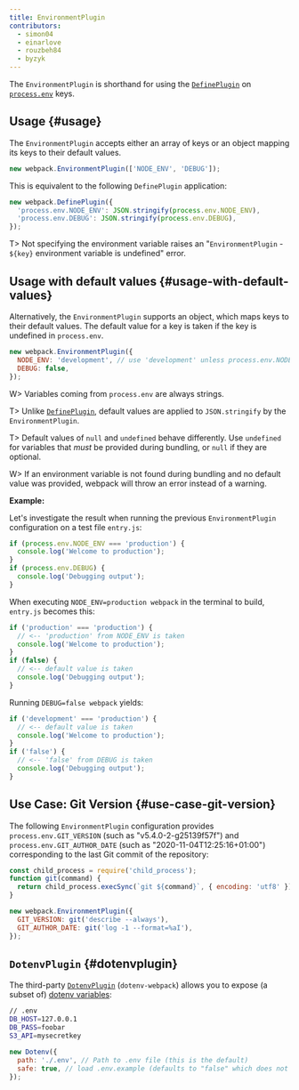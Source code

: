```yaml
---
title: EnvironmentPlugin
contributors:
  - simon04
  - einarlove
  - rouzbeh84
  - byzyk
---
```


The `EnvironmentPlugin` is shorthand for using the [`DefinePlugin`](/plugins/define-plugin) on [`process.env`](https://nodejs.org/api/process.html#process_process_env) keys.

## Usage {#usage}

The `EnvironmentPlugin` accepts either an array of keys or an object mapping its keys to their default values.

```javascript
new webpack.EnvironmentPlugin(['NODE_ENV', 'DEBUG']);
```

This is equivalent to the following `DefinePlugin` application:

```javascript
new webpack.DefinePlugin({
  'process.env.NODE_ENV': JSON.stringify(process.env.NODE_ENV),
  'process.env.DEBUG': JSON.stringify(process.env.DEBUG),
});
```

T> Not specifying the environment variable raises an "`EnvironmentPlugin` - `${key}` environment variable is undefined" error.

## Usage with default values {#usage-with-default-values}

Alternatively, the `EnvironmentPlugin` supports an object, which maps keys to their default values. The default value for a key is taken if the key is undefined in `process.env`.

```javascript
new webpack.EnvironmentPlugin({
  NODE_ENV: 'development', // use 'development' unless process.env.NODE_ENV is defined
  DEBUG: false,
});
```

W> Variables coming from `process.env` are always strings.

T> Unlike [`DefinePlugin`](/plugins/define-plugin), default values are applied to `JSON.stringify` by the `EnvironmentPlugin`.

T> Default values of `null` and `undefined` behave differently. Use `undefined` for variables that _must_ be provided during bundling, or `null` if they are optional.

W> If an environment variable is not found during bundling and no default value was provided, webpack will throw an error instead of a warning.

**Example:**

Let's investigate the result when running the previous `EnvironmentPlugin` configuration on a test file `entry.js`:

```javascript
if (process.env.NODE_ENV === 'production') {
  console.log('Welcome to production');
}
if (process.env.DEBUG) {
  console.log('Debugging output');
}
```

When executing `NODE_ENV=production webpack` in the terminal to build, `entry.js` becomes this:

```javascript
if ('production' === 'production') {
  // <-- 'production' from NODE_ENV is taken
  console.log('Welcome to production');
}
if (false) {
  // <-- default value is taken
  console.log('Debugging output');
}
```

Running `DEBUG=false webpack` yields:

```javascript
if ('development' === 'production') {
  // <-- default value is taken
  console.log('Welcome to production');
}
if ('false') {
  // <-- 'false' from DEBUG is taken
  console.log('Debugging output');
}
```

## Use Case: Git Version {#use-case-git-version}

The following `EnvironmentPlugin` configuration provides `process.env.GIT_VERSION` (such as "v5.4.0-2-g25139f57f") and `process.env.GIT_AUTHOR_DATE` (such as "2020-11-04T12:25:16+01:00") corresponding to the last Git commit of the repository:

```javascript
const child_process = require('child_process');
function git(command) {
  return child_process.execSync(`git ${command}`, { encoding: 'utf8' }).trim();
}

new webpack.EnvironmentPlugin({
  GIT_VERSION: git('describe --always'),
  GIT_AUTHOR_DATE: git('log -1 --format=%aI'),
});
```

## `DotenvPlugin` {#dotenvplugin}

The third-party [`DotenvPlugin`](https://github.com/mrsteele/dotenv-webpack) (`dotenv-webpack`) allows you to expose (a subset of) [dotenv variables](https://www.npmjs.com/package/dotenv):

```bash
// .env
DB_HOST=127.0.0.1
DB_PASS=foobar
S3_API=mysecretkey
```

```javascript
new Dotenv({
  path: './.env', // Path to .env file (this is the default)
  safe: true, // load .env.example (defaults to "false" which does not use dotenv-safe)
});
```
